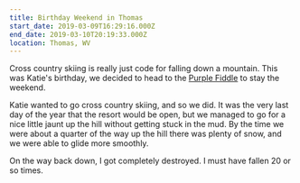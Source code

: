 ```yaml
---
title: Birthday Weekend in Thomas
start_date: 2019-03-09T16:29:16.000Z
end_date: 2019-03-10T20:19:33.000Z
location: Thomas, WV
---
```


Cross country skiing is really just code for falling down a mountain. This was Katie's birthday, we decided to head to the [Purple Fiddle](https://purplefiddle.com) to stay the weekend.

Katie wanted to go cross country skiing, and so we did. It was the very last day of the year that the resort would be open, but we managed to go for a nice little jaunt up the hill without getting stuck in the mud. By the time we were about a quarter of the way up the hill there was plenty of snow, and we were able to glide more smoothly.

On the way back down, I got completely destroyed. I must have fallen 20 or so times. 